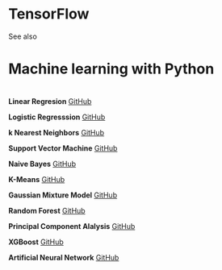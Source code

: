 # TensorFlow


See also 
#  Machine learning with Python <h1>

**Linear Regresion**  [GitHub](https://github.com/pythonuzgit/elmurodov_linearregression)

**Logistic Regresssion** [GitHub](https://github.com/pythonuzgit/elmurodov_logisticRegression)

**k Nearest Neighbors** [GitHub](https://github.com/pythonuzgit/elmurodov_kNearestNeighbors)

**Support Vector Machine** [GitHub](https://github.com/pythonuzgit/samuz/blob/master/Support%20Vector%20Machine%20with%20Nonlinear%20kernel.ipynb)

**Naive Bayes** [GitHub](https://github.com/pythonuzgit/samuz/blob/master/Naive%20Bayes%20Classification.ipynb)

**K-Means** [GitHub](https://github.com/pythonuzgit/samuz/blob/master/K-Means%20Clusters%20with%20ipl.csv.ipynb)

**Gaussian Mixture Model** [GitHub](https://github.com/pythonuzgit/elmurodov_GaussianMixtureModel)

**Random Forest** [GitHub](https://github.com/pythonuzgit/elmurodov_RandomForest)

**Principal Component Alalysis** [GitHub](https://github.com/pythonuzgit/elmurodov_PrincipialComponentAnalysis)

**XGBoost** [GitHub](https://github.com/pythonuzgit/elmurodov_XGBoost)

**Artificial Neural Network** [GitHub](https://github.com/pythonuzgit/elmurodov_ArtificialNeuralNetworks)



